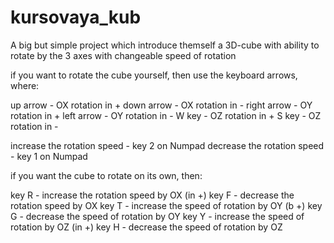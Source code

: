 # kursovaya_kub
A big but simple project which introduce themself a 3D-cube with ability to rotate by the 3 axes with changeable speed of rotation

if you want to rotate the cube yourself, then use the keyboard arrows, where:

up arrow - OX rotation in +
down arrow - OX rotation in -
right arrow - OY rotation in +
left arrow - OY rotation in -
W key - OZ rotation in +
S key - OZ rotation in -

increase the rotation speed - key 2 on Numpad
decrease the rotation speed - key 1 on Numpad


if you want the cube to rotate on its own, then:

key R - increase the rotation speed by OX (in +)
key F - decrease the rotation speed by OX
key T - increase the speed of rotation by OY (b +)
key G - decrease the speed of rotation by OY
key Y - increase the speed of rotation by OZ (in +)
key H - decrease the speed of rotation by OZ
